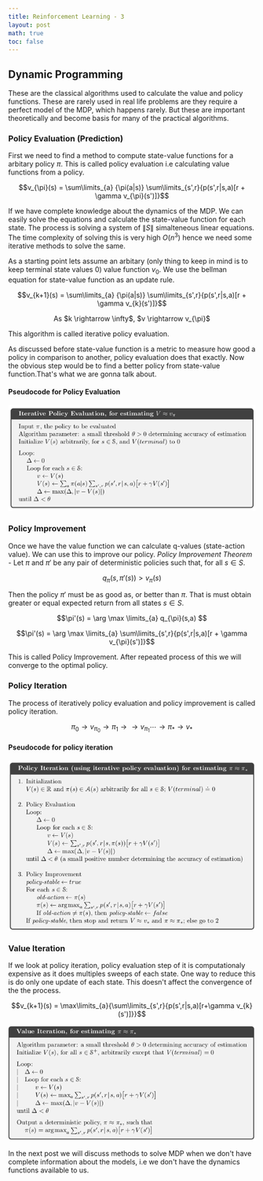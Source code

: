 ```yaml
---
title: Reinforcement Learning - 3 
layout: post
math: true
toc: false
---
```


## Dynamic Programming
These are the classical algorithms used to calculate the value and policy functions. These are rarely used in real life problems are they require a perfect model of the MDP, which happens rarely. But these are important theoretically and become basis for many of the practical algorithms.

### Policy Evaluation (Prediction)
First we need to find a method to compute state-value functions for a arbitary policy $\pi$. This is called policy evaluation i.e calculating value functions from a policy.

$$v_{\pi}(s) = \sum\limits_{a} {\pi(a|s)} \sum\limits_{s',r}{p(s',r|s,a)[r + \gamma v_{\pi}(s')]}$$

If we have complete knowledge about the dynamics of the MDP. We can easily solve the equations and calculate the state-value function for each state. The process is solving a system of $\|S\|$ simalteneous linear equations. The time complexity of solving this is very high $O(n^3)$ hence we need some iterative methods to solve the same.

As a starting point lets assume an arbitary (only thing to keep in mind is to keep terminal state values 0) value function $v_0$. We use the bellman equation for state-value function as an update rule.

$$v_{k+1}(s) = \sum\limits_{a} {\pi(a|s)} \sum\limits_{s',r}{p(s',r|s,a)[r + \gamma v_{k}(s')]}$$

<center>As $k \rightarrow \infty$, $v \rightarrow v_{\pi}$</center>

This algorithm is called iterative policy evaluation.

As discussed before state-value function is a metric to measure how good a policy in comparison to another, policy evaluation does that exactly.
Now the obvious step would be to find a better policy from state-value function.That's what we are gonna talk about.

#### Pseudocode for Policy Evaluation
![pseudocode](/assets/images/pseudo.png)

### Policy Improvement

Once we have the value function we can calculate q-values (state-action value). We can use this to improve our policy.
_Policy Improvement Theorem_ - Let $\pi$ and $\pi '$ be any pair of deterministic policies such that, for all $s \in S$.

$$q_{\pi}(s,\pi '(s)) > v_{\pi}(s)$$

Then the policy $\pi'$ must be as good as, or better than $\pi$. That is must obtain greater or equal expected return from all states $s \in S$.

$$\pi'(s) = \arg \max \limits_{a} q_{\pi}(s,a) $$


$$\pi'(s) = \arg \max \limits_{a} \sum\limits_{s',r}{p(s',r|s,a)[r + \gamma v_{\pi}(s')]}$$

This is called Policy Improvement. After repeated process of this we will converge to the optimal policy.

### Policy Iteration
The process of iteratively policy evaluation and policy improvement is called policy iteration.

$$\pi _0 \rightarrow v_{\pi_{0}} \rightarrow \pi _{1} \rightarrow \rightarrow v_{\pi_{1}} \cdots \rightarrow \pi _{*} \rightarrow v_{*}$$

#### Pseudocode for policy iteration
![policy iteration](/assets/images/policyit.png)

### Value Iteration
If we look at policy iteration, policy evaluation step of it is computationaly expensive as it does multiples sweeps of each state. One way to reduce this is do only one update of each state. This doesn't affect the convergence of the the process.

$$v_{k+1}(s) = \max\limits_{a}{\sum\limits_{s',r}{p(s',r|s,a)[r+\gamma v_{k}(s')]}}$$

![value iteration](/assets/images/valueit.png)

In the next post we will discuss methods to solve MDP when we don't have complete information about the models, i.e we don't have the dynamics functions available to us.